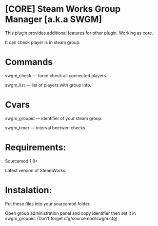 # [CORE] Steam Works Group Manager [a.k.a SWGM]

This plugin provides additional features for other plugin. Working as core.

It can check player is in steam group.

# Commands
swgm_check — force check all connected players.

swgm_list — list of players with group info.

# Cvars
swgm_groupid — identifier of your steam group.

swgm_timer — interval beetwen checks.

# Requirements:
Sourcemod 1.8+

Latest version of SteamWorks.

# Instalation:
Put these files into your sourcemod folder.

Open group administration panel and copy identifier then set it in swgm_groupid. (Don't forget cfg/sourcemod/swgm.cfg)
